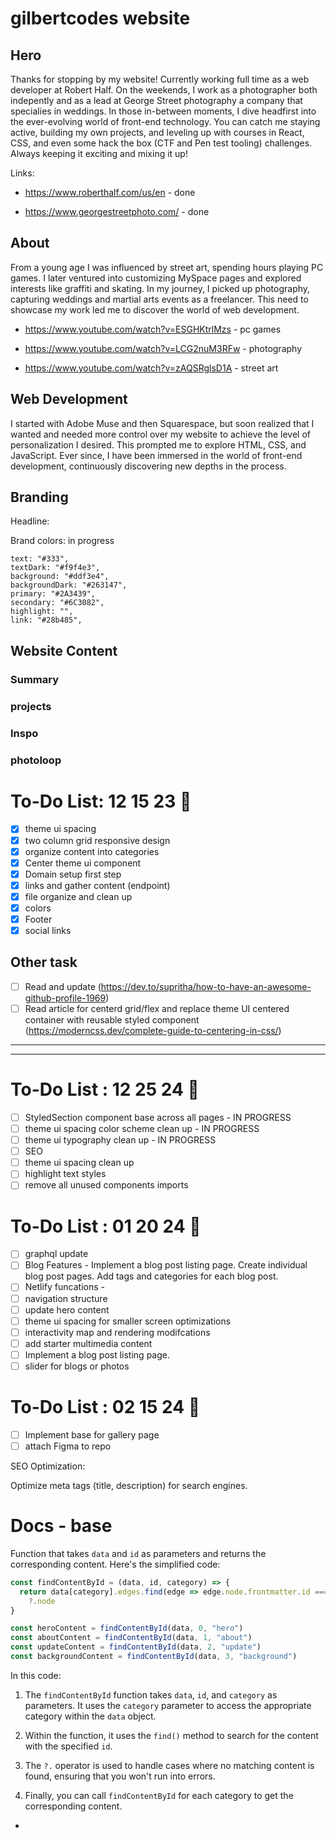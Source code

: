 # gilbertcodes website

## Hero

Thanks for stopping by my website!
Currently working full time as a web developer at Robert Half. On the weekends, I work as a photographer both indepently and as a lead at George Street photography a company that specialies in weddings. In those in-between moments, I dive headfirst into the ever-evolving world of front-end technology. You can catch me staying active, building my own projects, and leveling up with courses in React, CSS, and even some hack the box (CTF and Pen test tooling) challenges. Always keeping it exciting and mixing it up!

Links:

- https://www.roberthalf.com/us/en - done

- https://www.georgestreetphoto.com/ - done

## About

From a young age I was influenced by street art, spending hours playing PC games. I later ventured into customizing MySpace pages and explored interests like graffiti and skating. In my journey, I picked up photography, capturing weddings and martial arts events as a freelancer. This need to showcase my work led me to discover the world of web development.

- https://www.youtube.com/watch?v=ESGHKtrlMzs - pc games

- https://www.youtube.com/watch?v=LCG2nuM3RFw - photography

- https://www.youtube.com/watch?v=zAQSRglsD1A - street art

## Web Development

I started with Adobe Muse and then Squarespace, but soon realized that I wanted and needed more control over my website to achieve the level of personalization I desired. This prompted me to explore HTML, CSS, and JavaScript. Ever since, I have been immersed in the world of front-end development, continuously discovering new depths in the process.

## Branding

Headline:

Brand colors: in progress

    text: "#333",
    textDark: "#f9f4e3",
    background: "#ddf3e4",
    backgroundDark: "#263147",
    primary: "#2A3439",
    secondary: "#6C3082",
    highlight: "",
    link: "#28b485",

## Website Content

### Summary

### projects

### Inspo

### photoloop

# To-Do List: 12 15 23 🎯

- [x] theme ui spacing
- [x] two column grid responsive design
- [x] organize content into categories
- [x] Center theme ui component
- [x] Domain setup first step
- [x] links and gather content (endpoint)
- [x] file organize and clean up
- [x] colors
- [x] Footer
- [x] social links

## Other task

- [ ] Read and update (https://dev.to/supritha/how-to-have-an-awesome-github-profile-1969)
- [ ] Read article for centerd grid/flex and replace theme UI centered container with reusable styled component (<https://moderncss.dev/complete-guide-to-centering-in-css/>)

---

---

# To-Do List : 12 25 24 🎯

- [ ] StyledSection component base across all pages - IN PROGRESS
- [ ] theme ui spacing color scheme clean up - IN PROGRESS
- [ ] theme ui typography clean up - IN PROGRESS
- [ ] SEO
- [ ] theme ui spacing clean up
- [ ] highlight text styles
- [ ] remove all unused components imports

# To-Do List : 01 20 24 🎯

- [ ] graphql update
- [ ] Blog Features - Implement a blog post listing page. Create individual blog post pages. Add tags and categories for each blog post.
- [ ] Netlify funcations -
- [ ] navigation structure
- [ ] update hero content
- [ ] theme ui spacing for smaller screen optimizations
- [ ] interactivity map and rendering modifcations
- [ ] add starter multimedia content
- [ ] Implement a blog post listing page.
- [ ] slider for blogs or photos

# To-Do List : 02 15 24 🎯

- [ ] Implement base for gallery page
- [ ] attach Figma to repo

SEO Optimization:

Optimize meta tags (title, description) for search engines.

# Docs - base

Function that takes `data` and `id` as parameters and returns the corresponding content. Here's the simplified code:

```javascript
const findContentById = (data, id, category) => {
  return data[category].edges.find(edge => edge.node.frontmatter.id === id)
    ?.node
}

const heroContent = findContentById(data, 0, "hero")
const aboutContent = findContentById(data, 1, "about")
const updateContent = findContentById(data, 2, "update")
const backgroundContent = findContentById(data, 3, "background")
```

In this code:

1. The `findContentById` function takes `data`, `id`, and `category` as parameters. It uses the `category` parameter to access the appropriate category within the `data` object.

2. Within the function, it uses the `find()` method to search for the content with the specified `id`.

3. The `?.` operator is used to handle cases where no matching content is found, ensuring that you won't run into errors.

4. Finally, you can call `findContentById` for each category to get the corresponding content.

-
